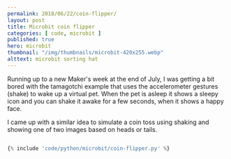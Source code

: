 ```yaml
---
permalink: 2018/06/22/coin-flipper/
layout: post
title: Microbit coin flipper
categories: [ code, microbit ]
published: true
hero: microbit
thumbnail: "/img/thumbnails/microbit-420x255.webp"
alttext: microbit sorting hat
---
```


Running up to a new Maker's week at the end of July, I was getting a bit bored
with the tamagotchi example that uses the accelerometer gestures (shake) to wake up a virtual pet. When the pet is asleep it shows a sleepy icon and you can shake it awake for a few seconds, when it shows a happy face.

I came up with a similar idea to simulate a coin toss using shaking and showing one of two images based on heads or tails.

```python

{% include 'code/python/microbit/coin-flipper.py' %}

```
